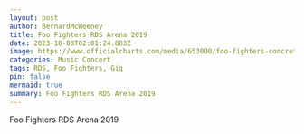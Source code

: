 ```yaml
---
layout: post
author: BernardMcWeeney
title: Foo Fighters RDS Arena 2019
date: 2023-10-08T02:01:24.883Z
image: https://www.officialcharts.com/media/653000/foo-fighters-concrete-and-gold-1100.jpg
categories: Music Concert
tags: RDS, Foo Fighters, Gig
pin: false
mermaid: true
summary: Foo Fighters RDS Arena 2019
---
```

Foo Fighters RDS Arena 2019